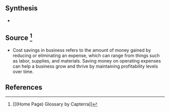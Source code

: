## Synthesis
- 
## Source [^1]
- Cost savings in business refers to the amount of money gained by reducing or eliminating an expense, which can range from things such as labor, supplies, and materials. Saving money on operating expenses can help a business grow and thrive by maintaining profitability levels over time.
## References

[^1]: [[(Home Page) Glossary by Capterra]]